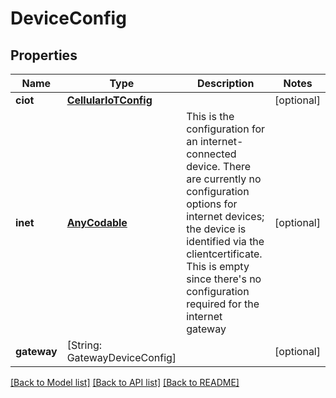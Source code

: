 # DeviceConfig

## Properties
Name | Type | Description | Notes
------------ | ------------- | ------------- | -------------
**ciot** | [**CellularIoTConfig**](CellularIoTConfig.md) |  | [optional] 
**inet** | [**AnyCodable**](.md) | This is the configuration for an internet-connected device. There are currently no configuration options for internet devices; the device is identified via the clientcertificate.  This is empty since there&#39;s no configuration required for the internet  gateway | [optional] 
**gateway** | [String: GatewayDeviceConfig] |  | [optional] 

[[Back to Model list]](../README.md#documentation-for-models) [[Back to API list]](../README.md#documentation-for-api-endpoints) [[Back to README]](../README.md)


